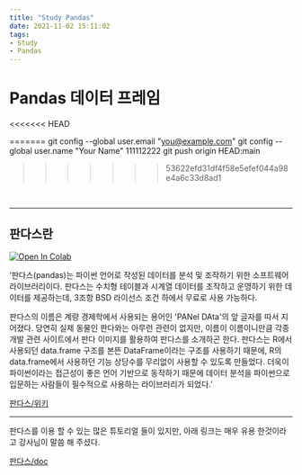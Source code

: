 ```yaml
---
title: "Study Pandas"
date: 2021-11-02 15:11:02
tags: 
- Study 
- Pandas
---
```



# Pandas 데이터 프레임

<<<<<<< HEAD
 
=======
  git config --global user.email "you@example.com"
  git config --global user.name "Your Name"
  111112222
git push origin HEAD:main

>>>>>>> 53622efd31df4f58e5efef044a98e4a6c33d8ad1

<br>
<hr>

## 판다스란
<a href="https://colab.research.google.com/github/YoonHwa-P/MyBlog/blob/main/Pandas.ipynb" target="_parent"><img src="https://colab.research.google.com/assets/colab-badge.svg" alt="Open In Colab"/></a>

  ‘판다스(pandas)는 파이썬 언어로 작성된 데이터를 분석 및 조작하기 위한 
  소프트웨어 라이브러리이다. 판다스는 수치형 테이블과 시계열 데이터를 
  조작하고 운영하기 위한 데이터를 제공하는데, 3조항 BSD 라이선스 조건 
  하에서 무료로 사용 가능하다. 
  
판다스의 이름은 계량 경제학에서 사용되는
  용어인 'PANel DAta'의 앞 글자를 따서 지어졌다. 당연히 실제 동물인 
  판다와는 아무런 관련이 없지만, 이름이 이름이니만큼 각종 개발 관련 
  사이트에서 판다 이미지를 활용하여 판다스를 소개하곤 한다. 판다스는 R에서
  사용되던 data.frame 구조를 본뜬 DataFrame이라는 구조를 사용하기 때문에,
  R의 data.frame에서 사용하던 기능 상당수를 무리없이 사용할 수 있도록
  만들었다. 더욱이 파이썬이라는 접근성이 좋은 언어 기반으로 동작하기 때문에
  데이터 분석을 파이썬으로 입문하는 사람들이 필수적으로 사용하는 
  라이브러리가 되었다.’



  [판다스/위키](https://namu.wiki/w/Pandas)






---




판다스를 이용 할 수 있는 많은 튜토리얼 들이 있지만, 
아래 링크는 매우 유용 한것이라고 강사님이 말씀 해 주셨다. 


[판다스/doc](https://pandas.pydata.org/pandas-docs/stable/user_guide/10min.html)


